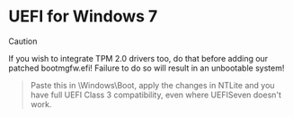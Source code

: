 # UEFI for Windows 7

> [!CAUTION]
> If you wish to integrate TPM 2.0 drivers too, do that before adding our patched bootmgfw.efi! Failure to do so will result in an unbootable system!

> Paste this in <extracted WIM root>\Windows\Boot, apply the changes in NTLite and you have full UEFI Class 3 compatibility, even where UEFISeven doesn't work.